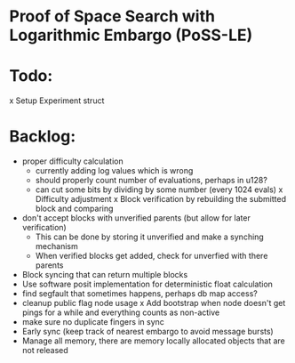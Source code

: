 # Proof of Space Search with Logarithmic Embargo (PoSS-LE)

# Todo:
x Setup Experiment struct

# Backlog:
- proper difficulty calculation
  - currently adding log values which is wrong
  - should properly count number of evaluations, perhaps in u128?
  - can cut some bits by dividing by some number (every 1024 evals)
x Difficulty adjustment
x Block verification by rebuilding the submitted block and comparing
- don't accept blocks with unverified parents (but allow for later verification)
  - This can be done by storing it unverified and make a synching mechanism
  - When verified blocks get added, check for unverfied with there parents
- Block syncing that can return multiple blocks
- Use software posit implementation for deterministic float calculation
- find segfault that sometimes happens, perhaps db map access?
- cleanup public flag node usage
x Add bootstrap when node doesn't get pings for a while and everything counts as non-active
- make sure no duplicate fingers in sync
- Early sync (keep track of nearest embargo to avoid message bursts)
- Manage all memory, there are memory locally allocated objects that are not released
